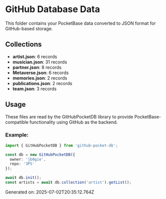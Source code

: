 # GitHub Database Data

This folder contains your PocketBase data converted to JSON format for GitHub-based storage.

## Collections

- **artist.json**: 6 records
- **musician.json**: 31 records
- **partner.json**: 8 records
- **Metaverse.json**: 6 records
- **memories.json**: 2 records
- **publications.json**: 2 records
- **team.json**: 3 records

## Usage

These files are read by the GitHubPocketDB library to provide PocketBase-compatible functionality using GitHub as the backend.

### Example:
```typescript
import { GitHubPocketDB } from 'github-pocket-db';

const db = new GitHubPocketDB({
  owner: 'jb0gie',
  repo: '3PS'
});

await db.init();
const artists = await db.collection('artist').getList();
```

Generated on: 2025-07-02T20:35:12.764Z
